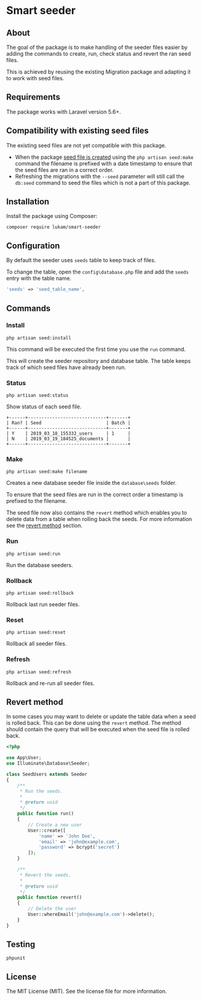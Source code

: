 # Smart seeder



## About

The goal of the package is to make handling of the seeder files easier by adding the commands to create, run, check status and revert the ran seed files. 

This is achieved by reusing the existing Migration package and adapting it to work with seed files.



## Requirements

The package works with Laravel version 5.6+.



## Compatibility with existing seed files

The existing seed files are not yet compatible with this package. 

- When the package [seed file is created](#make) using the  `php artisan seed:make` command the filename is prefixed with a date timestamp to ensure that the seed files are ran in a correct order. 
- Refreshing the migrations with the `--seed` parameter will still call the `db:seed` command to seed the files which is not a part of this package.



## Installation

Install the package using Composer:

```
composer require lukam/smart-seeder
```



## Configuration

By default the seeder uses `seeds` table to keep track of files.

To change the table, open the `config\database.php` file and add the `seeds` entry with the table name.

```php
'seeds' => 'seed_table_name',
```



## Commands

### Install

`php artisan seed:install`

This command will be executed the first time you use the `run` command.

This will create the seeder repository and database table. The table keeps track of which seed files have already been run. 



### Status

`php artisan seed:status`

Show status of each seed file.

```
+------+-----------------------------+-------+
| Ran? | Seed                        | Batch |
+------+-----------------------------+-------+
| Y    | 2019_03_18_155332_users     | 1     |
| N    | 2019_03_19_184525_documents |       |
+------+-----------------------------+-------+
```



### Make

`php artisan seed:make filename`

Creates a new database seeder file inside the `database\seeds` folder. 

To ensure that the seed files are run in the correct order a timestamp is prefixed to the filename.

The seed file now also contains the `revert` method which enables you to delete data from a table when rolling back the seeds. For more information see the [revert method](#revert-method) section.



### Run

`php artisan seed:run`

Run the database seeders.



### Rollback

`php artisan seed:rollback`

Rollback last run seeder files.



### Reset

`php artisan seed:reset`

Rollback all seeder files.



### Refresh

`php artisan seed:refresh`

Rollback and re-run all seeder files.



## Revert method

In some cases you may want to delete or update the table data when a seed is rolled back. This can be done using the `revert` method. The method should contain the query that will be executed when the seed file is rolled back.

```php
<?php

use App\User;
use Illuminate\Database\Seeder;

class SeedUsers extends Seeder
{
    /**
     * Run the seeds.
     *
     * @return void
     */
    public function run()
    {
        // Create a new user
        User::create([
            'name' => 'John Doe',
            'email' => 'john@example.com',
            'password' => bcrypt('secret')
        ]);
    }

    /**
     * Revert the seeds.
     *
     * @return void
     */
    public function revert()
    {
        // Delete the user
        User::whereEmail('john@example.com')->delete();
    }
}
```



## Testing

```
phpunit
```



## License

The MIT License (MIT). See the license file for more information.